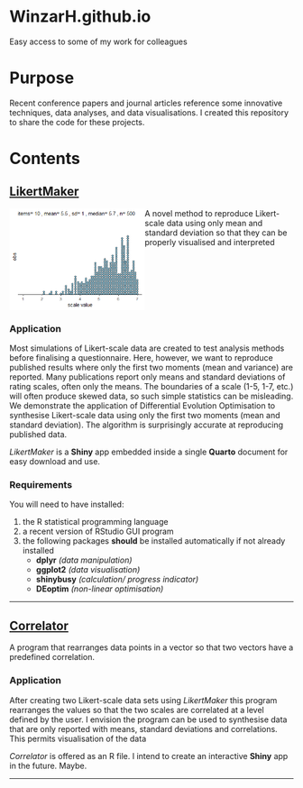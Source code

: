 # WinzarH.github.io
Easy access to some of my work for colleagues 

# Purpose

Recent conference papers and journal articles reference some innovative techniques, data analyses, and data visualisations. 
I created this repository to share the code for these projects.

# Contents

## [LikertMaker](LikertMaker_29Aug2022.qmd)

<!---
![skewed distribution](resources/skew_5.png)
--->

<img src="resources/skew_5.png" align="left" width="240px"/>
A novel method to reproduce Likert-scale data using only mean and standard deviation so that they can be properly visualised and interpreted

<br clear="left"/>


### Application

Most simulations of Likert-scale data are created to test analysis methods before finalising a questionnaire. Here, however, we want to reproduce published results where only the first two moments (mean and variance) are reported. Many publications report only means and standard deviations of rating scales, often only the means. The boundaries of a scale (1-5, 1-7, etc.) will often produce skewed data, so such simple statistics can be misleading. We demonstrate the application of Differential Evolution Optimisation to synthesise Likert-scale data using only the first two moments (mean and standard deviation). The algorithm is surprisingly accurate at reproducing published data. 

_LikertMaker_ is a __Shiny__ app embedded inside a single __Quarto__ document for easy download and use.

### Requirements
You will need to have installed: 
  1. the R statistical programming language 
  1. a recent version of RStudio GUI program
  1. the following packages __should__ be installed automatically if not already installed
      * __dplyr__      _(data manipulation)_
      * __ggplot2__    _(data visualisation)_
      * __shinybusy__  _(calculation/ progress indicator)_
      * __DEoptim__    _(non-linear optimisation)_
 
 _____
 
## [Correlator](likert_correlate.R)

A program that rearranges data points in a vector so that two vectors have a predefined correlation.

### Application

After creating two Likert-scale data sets using _LikertMaker_ this program rearranges the values so that the two scales are correlated at a level defined by the user.
I envision the program can be used to synthesise data that are only reported with means, standard deviations and correlations. This permits visualisation of the data

_Correlator_ is offered as an R file. I intend to create an interactive __Shiny__ app in the future. Maybe.

_____
